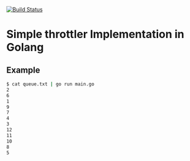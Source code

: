 [![Build Status](https://travis-ci.org/muratsplat/throttler.svg?branch=master)](https://travis-ci.org/muratsplat/throttler)
# Simple throttler Implementation in Golang

## Example 

```sh
$ cat queue.txt | go run main.go
2
6
1
9
7
4
3
12
11
10
8
5
```
